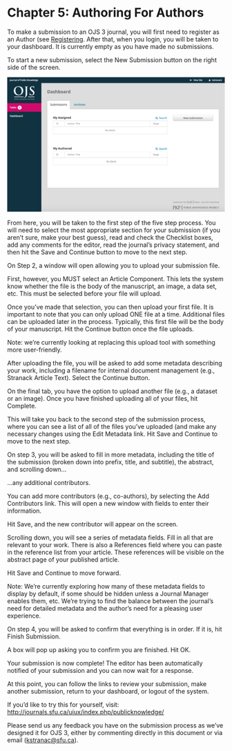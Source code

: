 # Chapter 5: Authoring For Authors

To make a submission to an OJS 3 journal, you will first need to register as an Author (see [Registering](registration/md). After that, when you login, you will be taken to your dashboard. It is currently empty as you have made no submissions.

To start a new submission, select the New Submission button on the right side of the screen.

![image 1](/en/images/authoring_image01.png)

From here, you will be taken to the first step of the five step process. You will need to select the most appropriate section for your submission (if you aren’t sure, make your best guess), read and check the Checklist boxes, add any comments for the editor, read the journal’s privacy statement, and then hit the Save and Continue button to move to the next step.
 
On Step 2, a window will open allowing you to upload your submission file.

First, however, you MUST select an Article Component. This lets the system know whether the file is the body of the manuscript, an image, a data set, etc. This must be selected before your file will upload.

Once you’ve made that selection, you can then upload your first file. It is important to note that you can only upload ONE file at a time. Additional files can be uploaded later in the process. Typically, this first file will be the body of your manuscript. Hit the Continue button once the file uploads.

Note: we’re currently looking at replacing this upload tool with something more user-friendly.

After uploading the file, you will be asked to add some metadata describing your work, including a filename for internal document management (e.g., Stranack Article Text). Select the Continue button.

On the final tab, you have the option to upload another file (e.g., a dataset or an image). Once you have finished uploading all of your files, hit Complete.

This will take you back to the second step of the submission process, where you can see a list of all of the files you’ve uploaded (and make any necessary changes using the Edit Metadata link. Hit Save and Continue to move to the next step.

On step 3, you will be asked to fill in more metadata, including the title of the submission (broken down into prefix, title, and subtitle), the abstract, and scrolling down...

...any additional contributors.

You can add more contributors (e.g., co-authors), by selecting the Add Contributors link. This will open a new window with fields to enter their information.

Hit Save, and the new contributor will appear on the screen.

Scrolling down, you will see a series of metadata fields. Fill in all that are relevant to your work. There is also a References field where you can paste in the reference list from your article. These references will be visible on the abstract page of your published article.

Hit Save and Continue to move forward.

Note: We’re currently exploring how many of these metadata fields to display by default, if some should be hidden unless a Journal Manager enables them, etc. We’re trying to find the balance between the journal’s need for detailed metadata and the author’s need for a pleasing user experience.

On step 4, you will be asked to confirm that everything is in order. If it is, hit Finish Submission.

A box will pop up asking you to confirm you are finished. Hit OK.

Your submission is now complete! The editor has been automatically notified of your submission and you can now wait for a response.

At this point, you can follow the links to review your submission, make another submission, return to your dashboard, or logout of the system.

If you’d like to try this for yourself, visit: http://journals.sfu.ca/uiux/index.php/publicknowledge/

Please send us any feedback you have on the submission process as we’ve designed it for OJS 3, either by commenting directly in this document or via email (kstranac@sfu.ca).




